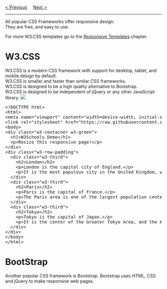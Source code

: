<a href="/CSS/Responsive/Videos.md">&lt; Previous</a>
&nbsp;&nbsp;&nbsp;
<a href="/CSS/Responsive/Templates.md">Next &gt;</a>
<hr>
All popular CSS Frameworks offer responsive design.
<br>
They are free, and easy to use.
<p></p>
For more W3.CSS templates go to the <a href="Templates.md">Responsive Templates</a> chapter.
<h1>W3.CSS</h1>
W3.CSS is a modern CSS framework with support for desktop, tablet, and mobile design by default.
<br>
W3.CSS is smaller and faster than similar CSS frameworks.
<br>
W3.CSS is designed to be a high quality alternative to Bootstrap.
<br>
W3.CSS is designed to be independent of jQuery or any other JavaScript library.
<img src="https://i.imgur.com/FHOBRLe.jpg">
<pre>
&lt;!DOCTYPE html&gt;
&lt;html&gt;
&lt;meta name="viewport" content="width=device-width, initial-scale=1"&gt;
&lt;link rel="stylesheet" href="https://raw.githubusercontent.com/BGP100/HTML-Guide/main/Extras/W3-CSS"&gt;
&lt;body&gt;
&lt;div class="w3-container w3-green"&gt;
  &lt;h1&gt;W3Schools Demo&lt;/h1&gt;
  &lt;p&gt;Resize this responsive page!&lt;/p&gt;
&lt;/div&gt;
&lt;div class="w3-row-padding"&gt;
  &lt;div class="w3-third"&gt;
    &lt;h2&gt;London&lt;/h2&gt;
    &lt;p&gt;London is the capital city of England.&lt;/p&gt;
    &lt;p&gt;It is the most populous city in the United Kingdom, with a metropolitan area of over 13 million inhabitants.&lt;/p&gt;
  &lt;/div&gt;
  &lt;div class="w3-third"&gt;
    &lt;h2&gt;Paris&lt;/h2&gt;
    &lt;p&gt;Paris is the capital of France.&lt;/p&gt;
    &lt;p>The Paris area is one of the largest population centers in Europe, with more than 12 million inhabitants.&lt;/p&gt;
  &lt;/div&gt;
  &lt;div class="w3-third"&gt;
    &lt;h2&gt;Tokyo&lt;/h2&gt;
    &lt;p&gt;Tokyo is the capital of Japan.&lt;/p&gt;
    &lt;p&gt;It is the center of the Greater Tokyo Area, and the most populous metropolitan area in the world.&lt;/p&gt;
  &lt;/div&gt;
&lt;/div&gt;
&lt;/body&gt;
&lt;/html&gt;
</pre>
<h1>BootStrap</h1>
Another popular CSS framework is Bootstrap. Bootstrap uses HTML, CSS and jQuery to make responsive web pages.
